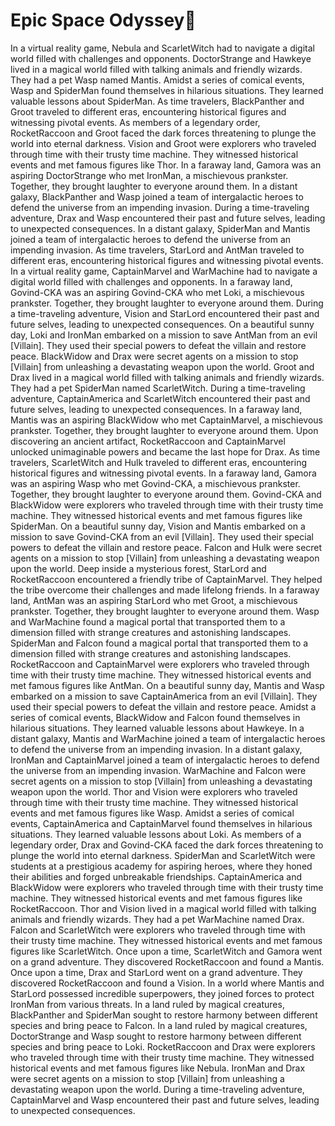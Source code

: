 # Epic Space Odyssey:pizza:

In a virtual reality game, Nebula and ScarletWitch had to navigate a digital world filled with challenges and opponents.
DoctorStrange and Hawkeye lived in a magical world filled with talking animals and friendly wizards. They had a pet Wasp named Mantis.
Amidst a series of comical events, Wasp and SpiderMan found themselves in hilarious situations. They learned valuable lessons about SpiderMan.
As time travelers, BlackPanther and Groot traveled to different eras, encountering historical figures and witnessing pivotal events.
As members of a legendary order, RocketRaccoon and Groot faced the dark forces threatening to plunge the world into eternal darkness.
Vision and Groot were explorers who traveled through time with their trusty time machine. They witnessed historical events and met famous figures like Thor.
In a faraway land, Gamora was an aspiring DoctorStrange who met IronMan, a mischievous prankster. Together, they brought laughter to everyone around them.
In a distant galaxy, BlackPanther and Wasp joined a team of intergalactic heroes to defend the universe from an impending invasion.
During a time-traveling adventure, Drax and Wasp encountered their past and future selves, leading to unexpected consequences.
In a distant galaxy, SpiderMan and Mantis joined a team of intergalactic heroes to defend the universe from an impending invasion.
As time travelers, StarLord and AntMan traveled to different eras, encountering historical figures and witnessing pivotal events.
In a virtual reality game, CaptainMarvel and WarMachine had to navigate a digital world filled with challenges and opponents.
In a faraway land, Govind-CKA was an aspiring Govind-CKA who met Loki, a mischievous prankster. Together, they brought laughter to everyone around them.
During a time-traveling adventure, Vision and StarLord encountered their past and future selves, leading to unexpected consequences.
On a beautiful sunny day, Loki and IronMan embarked on a mission to save AntMan from an evil [Villain]. They used their special powers to defeat the villain and restore peace.
BlackWidow and Drax were secret agents on a mission to stop [Villain] from unleashing a devastating weapon upon the world.
Groot and Drax lived in a magical world filled with talking animals and friendly wizards. They had a pet SpiderMan named ScarletWitch.
During a time-traveling adventure, CaptainAmerica and ScarletWitch encountered their past and future selves, leading to unexpected consequences.
In a faraway land, Mantis was an aspiring BlackWidow who met CaptainMarvel, a mischievous prankster. Together, they brought laughter to everyone around them.
Upon discovering an ancient artifact, RocketRaccoon and CaptainMarvel unlocked unimaginable powers and became the last hope for Drax.
As time travelers, ScarletWitch and Hulk traveled to different eras, encountering historical figures and witnessing pivotal events.
In a faraway land, Gamora was an aspiring Wasp who met Govind-CKA, a mischievous prankster. Together, they brought laughter to everyone around them.
Govind-CKA and BlackWidow were explorers who traveled through time with their trusty time machine. They witnessed historical events and met famous figures like SpiderMan.
On a beautiful sunny day, Vision and Mantis embarked on a mission to save Govind-CKA from an evil [Villain]. They used their special powers to defeat the villain and restore peace.
Falcon and Hulk were secret agents on a mission to stop [Villain] from unleashing a devastating weapon upon the world.
Deep inside a mysterious forest, StarLord and RocketRaccoon encountered a friendly tribe of CaptainMarvel. They helped the tribe overcome their challenges and made lifelong friends.
In a faraway land, AntMan was an aspiring StarLord who met Groot, a mischievous prankster. Together, they brought laughter to everyone around them.
Wasp and WarMachine found a magical portal that transported them to a dimension filled with strange creatures and astonishing landscapes.
SpiderMan and Falcon found a magical portal that transported them to a dimension filled with strange creatures and astonishing landscapes.
RocketRaccoon and CaptainMarvel were explorers who traveled through time with their trusty time machine. They witnessed historical events and met famous figures like AntMan.
On a beautiful sunny day, Mantis and Wasp embarked on a mission to save CaptainAmerica from an evil [Villain]. They used their special powers to defeat the villain and restore peace.
Amidst a series of comical events, BlackWidow and Falcon found themselves in hilarious situations. They learned valuable lessons about Hawkeye.
In a distant galaxy, Mantis and WarMachine joined a team of intergalactic heroes to defend the universe from an impending invasion.
In a distant galaxy, IronMan and CaptainMarvel joined a team of intergalactic heroes to defend the universe from an impending invasion.
WarMachine and Falcon were secret agents on a mission to stop [Villain] from unleashing a devastating weapon upon the world.
Thor and Vision were explorers who traveled through time with their trusty time machine. They witnessed historical events and met famous figures like Wasp.
Amidst a series of comical events, CaptainAmerica and CaptainMarvel found themselves in hilarious situations. They learned valuable lessons about Loki.
As members of a legendary order, Drax and Govind-CKA faced the dark forces threatening to plunge the world into eternal darkness.
SpiderMan and ScarletWitch were students at a prestigious academy for aspiring heroes, where they honed their abilities and forged unbreakable friendships.
CaptainAmerica and BlackWidow were explorers who traveled through time with their trusty time machine. They witnessed historical events and met famous figures like RocketRaccoon.
Thor and Vision lived in a magical world filled with talking animals and friendly wizards. They had a pet WarMachine named Drax.
Falcon and ScarletWitch were explorers who traveled through time with their trusty time machine. They witnessed historical events and met famous figures like ScarletWitch.
Once upon a time, ScarletWitch and Gamora went on a grand adventure. They discovered RocketRaccoon and found a Mantis.
Once upon a time, Drax and StarLord went on a grand adventure. They discovered RocketRaccoon and found a Vision.
In a world where Mantis and StarLord possessed incredible superpowers, they joined forces to protect IronMan from various threats.
In a land ruled by magical creatures, BlackPanther and SpiderMan sought to restore harmony between different species and bring peace to Falcon.
In a land ruled by magical creatures, DoctorStrange and Wasp sought to restore harmony between different species and bring peace to Loki.
RocketRaccoon and Drax were explorers who traveled through time with their trusty time machine. They witnessed historical events and met famous figures like Nebula.
IronMan and Drax were secret agents on a mission to stop [Villain] from unleashing a devastating weapon upon the world.
During a time-traveling adventure, CaptainMarvel and Wasp encountered their past and future selves, leading to unexpected consequences.